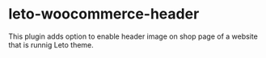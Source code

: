 # leto-woocommerce-header
This plugin adds option to enable header image on shop page of a website that is runnig Leto theme.

